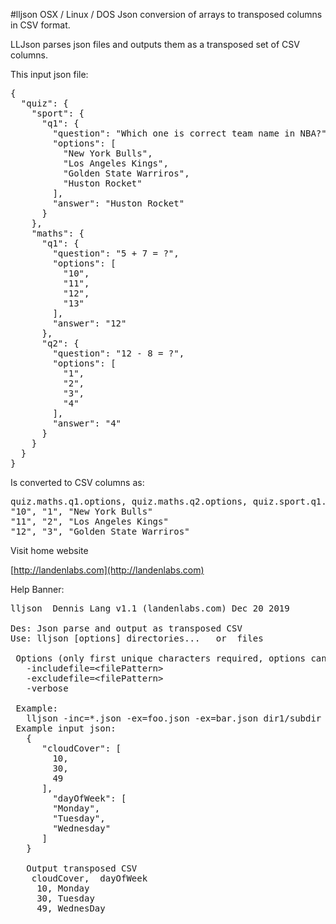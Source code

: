 #lljson
OSX / Linux / DOS  Json conversion of arrays to transposed columns in CSV format. 

LLJson parses json files and outputs them as a transposed set of CSV columns. 

This input json file:

<pre>
{
  "quiz": {
    "sport": {
      "q1": {
        "question": "Which one is correct team name in NBA?",
        "options": [
          "New York Bulls",
          "Los Angeles Kings",
          "Golden State Warriros",
          "Huston Rocket"
        ],
        "answer": "Huston Rocket"
      }
    },
    "maths": {
      "q1": {
        "question": "5 + 7 = ?",
        "options": [
          "10",
          "11",
          "12",
          "13"
        ],
        "answer": "12"
      },
      "q2": {
        "question": "12 - 8 = ?",
        "options": [
          "1",
          "2",
          "3",
          "4"
        ],
        "answer": "4"
      }
    }
  }
}
</pre>

Is converted to CSV columns as:
<pre>
quiz.maths.q1.options, quiz.maths.q2.options, quiz.sport.q1.options
"10", "1", "New York Bulls"
"11", "2", "Los Angeles Kings"
"12", "3", "Golden State Warriros"
</pre>

Visit home website

[http://landenlabs.com](http://landenlabs.com)


Help Banner:
<pre>
lljson  Dennis Lang v1.1 (landenlabs.com) Dec 20 2019

Des: Json parse and output as transposed CSV
Use: lljson [options] directories...   or  files

 Options (only first unique characters required, options can be repeated):
   -includefile=&lt;filePattern>
   -excludefile=&lt;filePattern>
   -verbose

 Example:
   lljson -inc=*.json -ex=foo.json -ex=bar.json dir1/subdir dir2 file1.json file2.json
 Example input json:
   {
      "cloudCover": [
        10,
        30,
        49
      ],
        "dayOfWeek": [
        "Monday",
        "Tuesday",
        "Wednesday"
      ]
   }

   Output transposed CSV
    cloudCover,  dayOfWeek
     10, Monday
     30, Tuesday
     49, WednesDay

</pre>
